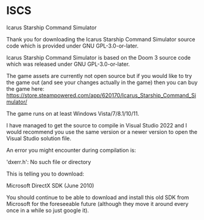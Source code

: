 # ISCS
Icarus Starship Command Simulator

Thank you for downloading the Icarus Starship Command Simulator source code which is provided under GNU GPL-3.0-or-later.

Icarus Starship Command Simulator is based on the Doom 3 source code which was released under GNU GPL-3.0-or-later.

The game assets are currently not open source but if you would like to try the game out (and see your changes actually in the game) then you can buy the game here:
https://store.steampowered.com/app/620170/Icarus_Starship_Command_Simulator/

The game runs on at least Windows Vista/7/8.1/10/11.

I have managed to get the source to compile in Visual Studio 2022 and I would recommend you use the same version or a newer version to open the Visual Studio solution file.

An error you might encounter during compilation is:

'dxerr.h': No such file or directory

This is telling you to download:

Microsoft DirectX SDK (June 2010)

You should continue to be able to download and install this old SDK from Microsoft for the foreseeable future (although they move it around every once in a while so just google it).
